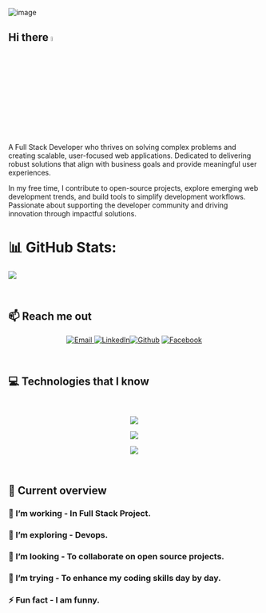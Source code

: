 ![image](https://i.ibb.co.com/M9wcQmC/1.png)
## Hi there <a href="https://www.gautamkrishnar.com/"><img src="https://media.giphy.com/media/hvRJCLFzcasrR4ia7z/giphy.gif" width="5%"></a>
A Full Stack Developer who thrives on solving complex problems and creating scalable, user-focused web applications. Dedicated to delivering robust solutions that align with business goals and provide meaningful user experiences.

In my free time, I contribute to open-source projects, explore emerging web development trends, and build tools to simplify development workflows. Passionate about supporting the developer community and driving innovation through impactful solutions.


# 📊 GitHub Stats:
![](https://github-readme-stats.vercel.app/api?username=mahinalam&theme=dark&hide_border=false&border_color=purple&include_all_commits=false&count_private=true&border_radius=5)<br/>

<br />

## :mailbox: Reach me out
<p align="center">
<a href="mailto:mahinalam351@gmail.com" target="_blank">
  <img alt="Email" src="https://img.shields.io/badge/Email-%230D1117.svg?&style=for-the-badge&logo=minutemailer&logoColor=white" />
</a>
  <a href="https://www.linkedin.com/in/mahin-alam-ab027b343" target="_blank"><img alt="LinkedIn" src="https://img.shields.io/badge/linkedin-%230077B5.svg?&style=for-the-badge&logo=linkedin&logoColor=white" /></a><a href="https://github.com/mahinalam" target="_blank"><img alt="Github" src="https://img.shields.io/badge/GitHub-%2312100E.svg?&style=for-the-badge&logo=Github&logoColor=white" /></a> <a href="https://www.facebook.com/mahinalam.mahinalam.3" target="_blank">
  <img alt="Facebook" src="https://img.shields.io/badge/Facebook-%231877F2.svg?&style=for-the-badge&logo=facebook&logoColor=white" />
</a></a>
</p>

<br />


## :computer: Technologies that I know

<br>
<p align="center">
  <a href="https://skillicons.dev">
    <img src="https://skillicons.dev/icons?i=html,css,javascript,react,mongodb,typescript,postgres" />
  </a>
</p>
<p align="center">
  <a href="https://skillicons.dev">
    <img src="https://skillicons.dev/icons?i=bootstrap,firebase,tailwind,vscode,prisma,nextjs" />
  </a>
</p>
<p align="center">
  <a href="https://skillicons.dev">
    <img src="https://skillicons.dev/icons?i=nodejs,express,redux,vercel" />
  </a>
</p>
<br/>


## :eyes: Current overview

### 🔭 I’m working - In Full Stack Project. 
### 🌱 I’m exploring - Devops. 
### 👯 I’m looking - To collaborate on open source projects. 
### 🤔 I’m trying - To enhance my coding skills day by day. 
### ⚡ Fun fact - I am funny.
<br />
